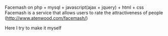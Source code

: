 Facemash on php + mysql + javascript(ajax + jquery) + html + css
Facemash is a service that allows users to rate the attractiveness of people (http://www.atenwood.com/facemash/)

Here I try to make it myself
